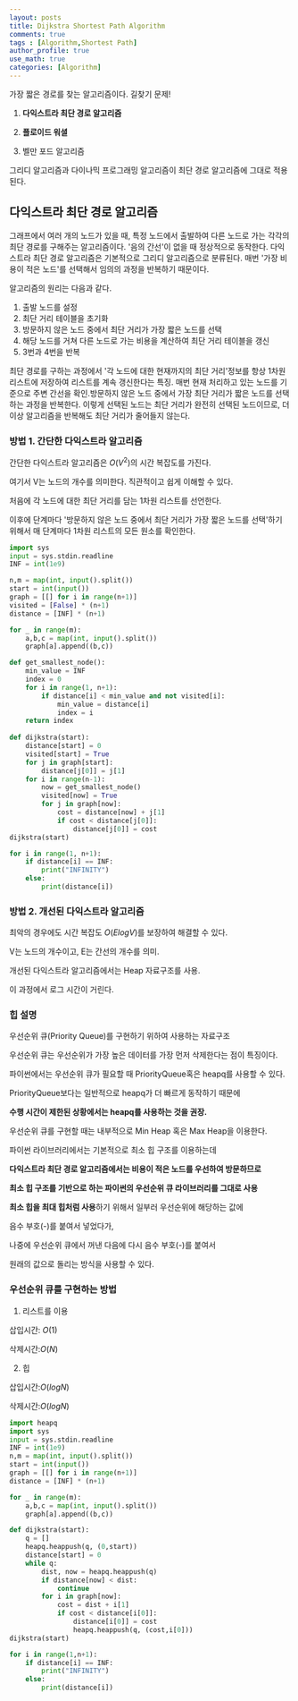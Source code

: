 ```yaml
---
layout: posts
title: Dijkstra Shortest Path Algorithm
comments: true
tags : [Algorithm,Shortest Path]
author_profile: true
use_math: true
categories: [Algorithm]
---
```


가장 짧은 경로를 찾는 알고리즘이다. 길찾기 문제!


1. **다익스트라 최단 경로 알고리즘**

2. **플로이드 워셜**

3. 벨만 포드 알고리즘

그리디 알고리즘과 다이나믹 프로그래밍 알고리즘이 최단 경로 알고리즘에 그대로 적용된다.

## 다익스트라 최단 경로 알고리즘
그래프에서 여러 개의 노드가 있을 때, 특정 노드에서 출발하여 다른 노드로 가는 각각의 최단 경로를 구해주는 알고리즘이다.
'음의 간선'이 없을 때 정상적으로 동작한다. 다익스트라 최단 경로 알고리즘은 기본적으로 그리디 알고리즘으로 분류된다. 
매번 '가장 비용이 적은 노드'를 선택해서 임의의 과정을 반복하기 때문이다. 

알고리즘의 원리는 다음과 같다.

1) 출발 노드를 설정
2) 최단 거리 테이블을 초기화
3) 방문하지 않은 노드 중에서 최단 거리가 가장 짧은 노드를 선택
4) 해당 노드를 거쳐 다른 노드로 가는 비용을 계산하여 최단 거리 테이블을 갱신
5) 3번과 4번을 반복 

최단 경로를 구하는 과정에서 '각 노드에 대한 현재까지의 최단 거리'정보를 항상 1차원 리스트에 저장하여 리스트를 계속 갱신한다는 특징.
매번 현재 처리하고 있는 노드를 기준으로 주변 간선을 확인.방문하지 않은 노드 중에서 가장 최단 거리가 짧은 노드를 선택하는 과정을 반복한다. 
이렇게 선택된 노드는 최단 거리가 완전히 선택된 노드이므로, 더 이상 알고리즘을 반복해도 최단 거리가 줄어들지 않는다.

### 방법 1. 간단한 다익스트라 알고리즘
간단한 다익스트라 알고리즘은 $O(V^2)$의 시간 복잡도를 가진다.

여기서 V는 노드의 개수를 의미한다. 직관적이고 쉽게 이해할 수 있다.

처음에 각 노드에 대한 최단 거리를 담는 1차원 리스트를 선언한다. 

이후에 단계마다 '방문하지 않은 노드 중에서 최단 거리가 가장 짧은 노드를 선택'하기 위해서 매 단계마다 1차원 리스트의 모든 원소를 확인한다.

```python
import sys
input = sys.stdin.readline
INF = int(1e9)

n,m = map(int, input().split())
start = int(input())
graph = [[] for i in range(n+1)]
visited = [False] * (n+1)
distance = [INF] * (n+1)

for _ in range(m):
	a,b,c = map(int, input().split())
	graph[a].append((b,c))

def get_smallest_node():
	min_value = INF
	index = 0
	for i in range(1, n+1):
		if distance[i] < min_value and not visited[i]:
			min_value = distance[i]
			index = i
	return index
	
def dijkstra(start):
	distance[start] = 0
	visited[start] = True
	for j in graph[start]:
		distance[j[0]] = j[1]
	for i in range(n-1):
		now = get_smallest_node()
		visited[now] = True
		for j in graph[now]:
			cost = distance[now] + j[1]
			if cost < distance[j[0]]:
				distance[j[0]] = cost
dijkstra(start)

for i in range(1, n+1):
	if distance[i] == INF:
		print("INFINITY")
	else:
		print(distance[i])
```
### 방법 2. 개선된 다익스트라 알고리즘

최악의 경우에도 시간 복잡도 $O(ElogV)$를 보장하여 해결할 수 있다.

V는 노드의 개수이고, E는 간선의 개수를 의미.

개선된 다익스트라 알고리즘에서는 Heap 자료구조를 사용.

이 과정에서 로그 시간이 거린다.

### 힙 설명
우선순위 큐(Priority Queue)를 구현하기 위하여 사용하는 자료구조

우선순위 큐는 우선순위가 가장 높은 데이터를 가장 먼저 삭제한다는 점이 특징이다. 

파이썬에서는 우선순위 큐가 필요할 때  PriorityQueue혹은 heapq를 사용할 수 있다.

PriorityQueue보다는 일반적으로 heapq가 더 빠르게 동작하기 때문에 

**수행 시간이 제한된 상황에서는 heapq를 사용하는 것을 권장.**

우선순위 큐를 구현할 때는 내부적으로 Min Heap 혹은 Max Heap을 이용한다. 

파이썬 라이브러리에서는 기본적으로 최소 힙 구조를 이용하는데 

**다익스트라 최단 경로 알고리즘에서는 비용이 적은 노드를 우선하여 방문하므로** 

**최소 힙 구조를 기반으로 하는 파이썬의 우선순위 큐 라이브러리를 그대로 사용**

**최소 힙을 최대 힙처럼 사용**하기 위해서 일부러 우선순위에 해당하는 값에

음수 부호(-)를 붙여서 넣었다가, 

나중에 우선순위 큐에서 꺼낸 다음에 다시 음수 부호(-)를 붙여서 

원래의 값으로 돌리는 방식을 사용할 수 있다.

### 우선순위 큐를 구현하는 방법
1. 리스트를 이용

삽입시간: $O(1)$

삭제시간:$O(N)$

2. 힙

삽입시간:$O(logN)$

삭제시간:$O(logN)$

```python
import heapq
import sys
input = sys.stdin.readline
INF = int(1e9)
n,m = map(int, input().split())
start = int(input())
graph = [[] for i in range(n+1)]
distance = [INF] * (n+1)

for _ in range(m):
	a,b,c = map(int, input().split())
	graph[a].append((b,c))

def dijkstra(start):
	q = []
	heapq.heappush(q, (0,start))
	distance[start] = 0
	while q:
		dist, now = heapq.heappush(q)
		if distance[now] < dist:
			continue
		for i in graph[now]:
			cost = dist + i[1]
			if cost < distance[i[0]]:
				distance[i[0]] = cost
				heapq.heappush(q, (cost,i[0]))
dijkstra(start)

for i in range(1,n+1):
	if distance[i] == INF:
		print("INFINITY")
	else:
		print(distance[i])
```

